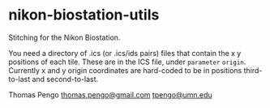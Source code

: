 # nikon-biostation-utils
Stitching for the Nikon Biostation.

You need a directory of .ics (or .ics/ids pairs) files that contain the x y positions of each tile. These are in the ICS file, under `parameter` `origin`. Currently x and y origin coordinates are hard-coded to be in positions third-to-last and second-to-last.

Thomas Pengo
thomas.pengo@gmail.com
tpengo@umn.edu

